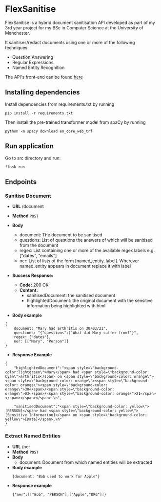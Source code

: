 # FlexSanitise

FlexSanitise is a hybrid document sanitisation API developed as part of my 3rd year project for my BSc in Computer Science at the University of Manchester.

It sanitises/redact documents using one or more of the following techniques:
* Question Answering
* Regular Expressions
* Named Entity Recognition

The API's front-end can be found [here](https://github.com/FilipposVlahos/FlexSanitise-Front-End)

## Installing dependencies

Install dependencies from requirements.txt by running

```pip install -r requirements.txt ```

Then install the pre-trained transformer model from spaCy by running

```python -m spacy download en_core_web_trf```

## Run application

Go to src directory and run:

```flask run```

## Endpoints
### Sanitise Document
* **URL**
    /document
* **Method**
    `POST`
* **Body**
    * document: The document to be sanitised
    * questions: List of questions the answers of which will be sanitised from the document
    * regex: List containing one or more of the available regex labels e.g. ["dates", "emails"]
    * ner: List of lists of the form [named_entity, label]. Wherever named_entity appears in document replace it with label

* **Success Response:**
  * **Code:** 200 OK
  * **Content:** 
    * sanitisedDocument: the sanitised document
    * highlightedDocument: the original document with the sensitive information being highlighted with html

* **Body example**
```json:
{
    document: "Mary had arthritis on 30/03/21",
    questions: "{"questions":["What did Mary suffer from?"}",
    regex: ["dates"],
    ner: [["Mary", "Person"]]
}
```
* **Response Example**
```json:
{
    "highlightedDocument":"<span style=\"background-color:lightgreen\">Mary</span> had <span style=\"background-color: Cyan\">arthritis</span> on <span style=\"background-color: orange\"><span style=\"background-color: orange\"><span style=\"background-color: orange\"><span style=\"background-color: orange\">30</span>/<span style=\"background-color: orange\">03</span>/<span style=\"background-color: orange\">21</span></span></span></span>.\n",
    
    "sanitisedDocument":"<span style=\"background-color: yellow\">[PERSON]</span> had <span style=\"background-color: yellow\">[Sensitive Information]</span> on <span style=\"background-color: yellow\">[Date]</span>.\n"
}
```


### Extract Named Entities
* **URL**
    /ner
* **Method**
    `POST`
* **Body**
    * document: Document from which named entities will be extracted
* **Body example**
    ```json:
    {document: "Bob used to work for Apple"}
    ```
* **Response example**
    ```json:
    {"ner":[["Bob", "PERSON"],["Apple","ORG"]]}
    ```
    
